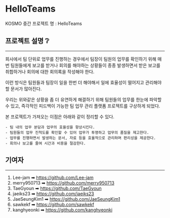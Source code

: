# HelloTeams
KOSMO 중간 프로젝트 명 : HelloTeams

## 프로젝트 설명 ❔ 
---
회사에서 팀 단위로 업무를 진행하는 경우에서 팀장이 팀원의 업무를 확인하기 위해 매번 팀원들에게 보고를 받거나 회의를 해야하는 상황들이 종종 발생하면서 받은 보고를 취합하거나 회의에 대한 회의록을 작성해야 한다.

이런 방식은 팀원들과 팀장이 일을 한번 더 해야해서 일에 효율성이 떨어지고 관리해야할 문서가 많아진다.

우리는 위와같은 상황을 좀 더 유연하게 해결하기 위해 팀원들의 업무를 한눈에 파악할 수 있고, 즉각적인 피드백이 가능한 팀 업무 관리 플랫폼 프로젝트를  구상하게 되었다.

본 프로젝트가 가져오는 이점은 아래와 같이 정리할 수 있다.
```
- 팀 내의 업무 분담과 업무의 효율성을 향상시킨다.
- 팀원들의 업무 진척도를 확인할 수 있어 업무가 투명하고 업무의 품질을 제고한다.
- 업무를 진행하면서 발생하는 문서, 자료 등을 효율적으로 관리하며 편리성을 제공한다.
- 회의나 보고를 줄여 시간과 비용을 절감한다.
```

## 기여자
---
1. Lee-jam ➡ https://github.com/Lee-jam
2. merry950713 ➡ https://github.com/merry950713
3. TaeGyoun ➡ https://github.com/TaeGyoun
4. jaeiks23 ➡ https://github.com/jaeiks23
5. JaeSeungKim1 ➡ https://github.com/JaeSeungKim1
6. sawkekf ➡ https://github.com/sawkekf
7. kanghyeonki ➡ https://github.com/kanghyeonki